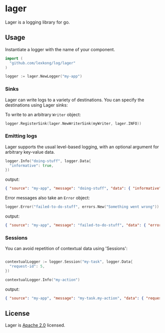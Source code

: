 lager
=====

Lager is a logging library for go.

## Usage

Instantiate a logger with the name of your component.

```go
import (
  "github.com/lexkong/log/lager"
)

logger := lager.NewLogger("my-app")
```

### Sinks

Lager can write logs to a variety of destinations. You can specify the destinations
using Lager sinks:

To write to an arbitrary `Writer` object:

```go
logger.RegisterSink(lager.NewWriterSink(myWriter, lager.INFO))
```

### Emitting logs

Lager supports the usual level-based logging, with an optional argument for arbitrary key-value data.

```go
logger.Info("doing-stuff", logger.Data{
  "informative": true,
})
```

output:
```json
{ "source": "my-app", "message": "doing-stuff", "data": { "informative": true }, "timestamp": 1232345, "log_level": 1 }
```

Error messages also take an `Error` object:

```go
logger.Error("failed-to-do-stuff", errors.New("Something went wrong"))
```

output:
```json
{ "source": "my-app", "message": "failed-to-do-stuff", "data": { "error": "Something went wrong" }, "timestamp": 1232345, "log_level": 1 }
```

### Sessions

You can avoid repetition of contextual data using 'Sessions':

```go

contextualLogger := logger.Session("my-task", logger.Data{
  "request-id": 5,
})

contextualLogger.Info("my-action")
```

output:

```json
{ "source": "my-app", "message": "my-task.my-action", "data": { "request-id": 5 }, "timestamp": 1232345, "log_level": 1 }
```

## License

Lager is [Apache 2.0](https://paas_lager/lager/blob/master/LICENSE) licensed.
